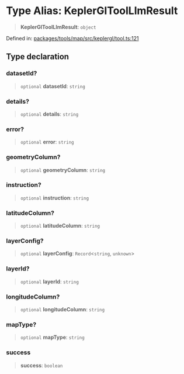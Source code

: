 # Type Alias: KeplerGlToolLlmResult

> **KeplerGlToolLlmResult**: `object`

Defined in: [packages/tools/map/src/keplergl/tool.ts:121](https://github.com/GeoDaCenter/openassistant/blob/bf312b357cb340f1f76fa8b62441fb39bcbce0ce/packages/tools/map/src/keplergl/tool.ts#L121)

## Type declaration

### datasetId?

> `optional` **datasetId**: `string`

### details?

> `optional` **details**: `string`

### error?

> `optional` **error**: `string`

### geometryColumn?

> `optional` **geometryColumn**: `string`

### instruction?

> `optional` **instruction**: `string`

### latitudeColumn?

> `optional` **latitudeColumn**: `string`

### layerConfig?

> `optional` **layerConfig**: `Record`\<`string`, `unknown`\>

### layerId?

> `optional` **layerId**: `string`

### longitudeColumn?

> `optional` **longitudeColumn**: `string`

### mapType?

> `optional` **mapType**: `string`

### success

> **success**: `boolean`
